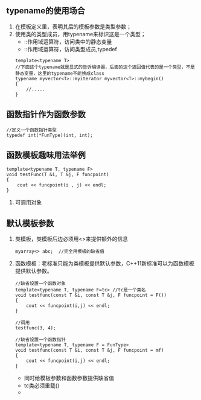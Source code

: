 ## typename的使用场合
1. 在模板定义里，表明其后的模板参数是类型参数；
2. 使用类的类型成员，用typename来标识这是一个类型；
   * ::作用域运算符，访问类中的静态变量
   * ::作用域运算符，访问类型成员,typedef
   ```
   template<typename T>
   //下面这个typename就是显式的告诉编译器，后面的这个返回值代表的是一个类型，不是静态变量，这里的typename不能换成class
   typename myvector<T>::myiterator myvector<T>::mybegin()
   {
       //.....
   }
   ```

## 函数指针作为函数参数
```
//定义一个函数指针类型
typedef int(*FunType)(int, int);
```

## 函数模板趣味用法举例
```
template<typename T, typename F>
void testFunc(T &i, T &j, F funcpoint)
{
    cout << funcpoint(i , j) << endl;
}
```
1. 可调用对象

## 默认模板参数
1. 类模板，类模板后边必须用<>来提供额外的信息
   ```
   myarray<> abc;  //完全用模板的缺省值
   ```
2. 函数模板：老标准只能为类模板提供默认参数，C++11新标准可以为函数模板提供默认参数。
   ```
   //缺省设置一个函数对象
   template<typename T, typename F=tc> //tc是一个类名
   void testfunc(const T &i, const T &j, F funcpoint = F())
   {
       cout << funcpoint(i,j) << endl;
   }

   //调用
   testfunc(3, 4);

   //缺省设置一个函数指针
   template<typename T, typename F = FunType>
   void testfunc(const T &i, const T &j, F funcpoint = mf)
   {
       cout << funcpoint(i,j) << endl;
   }
   ```
   * 同时给模板参数和函数参数提供缺省值
   * tc类必须重载()
   * 

